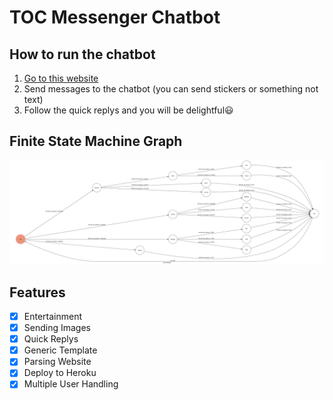 # TOC Messenger Chatbot


## How to run the chatbot

1.  [Go to this website](https://www.facebook.com/Tocangel-310681482874829/)
2.  Send messages to the chatbot (you can send stickers or something not text)
3.  Follow the quick replys and you will be delightful😃

## Finite State Machine Graph
![fsm](./fsm.png)

## Features

- [x] Entertainment
- [x] Sending Images
- [x] Quick Replys
- [x] Generic Template
- [x] Parsing Website
- [x] Deploy to Heroku
- [x] Multiple User Handling
